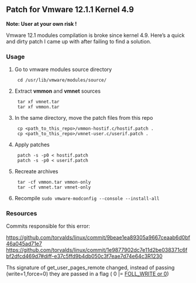 ## Patch for Vmware 12.1.1 Kernel 4.9

**Note: User at your own risk !**

Vmware 12.1 modules compilation is broke since kernel 4.9.
Here’s a quick and dirty patch I came up with after failing to find a solution.


### Usage

1. Go to vmware modules source directory 

        cd /usr/lib/vmware/modules/source/

2. Extract **vmmon** and **vmnet** sources

        tar xf vmnet.tar
        tar xf vmmon.tar
        
3. In the same directory, move the patch files from this repo

        cp <path_to_this_repo>/vmmon-hostif.c/hostif.patch .
        cp <path_to_this_repo>/vmnet-user.c/userif.patch .
        
4. Apply patches

        patch -s -p0 < hostif.patch
        patch -s -p0 < userif.patch
        
5. Recreate archives

        tar -cf vmmon.tar vmmon-only
        tar -cf vmnet.tar vmnet-only
        
5. Recompile `sudo vmware-modconfig --console --install-all`


### Resources
Commits responsible for this error:

https://github.com/torvalds/linux/commit/9beae1ea89305a9667ceaab6d0bf46a045ad71e7
https://github.com/torvalds/linux/commit/1e9877902dc7e11d2be038371c6fbf2dfcd469d7#diff-e37c5ffd9b4db050c3f7eae7d74e64c3R1230

Ths signature of get_user_pages_remote changed, instead of passing (write=1,force=0) they are passed in a flag ( 0 |= [FOLL_WRITE or 0](https://github.com/torvalds/linux/blob/6e5c8381d1db4c1cdd4b4e49d5f0d1255c2246fd/include/linux/mm.h#L2278)) 



